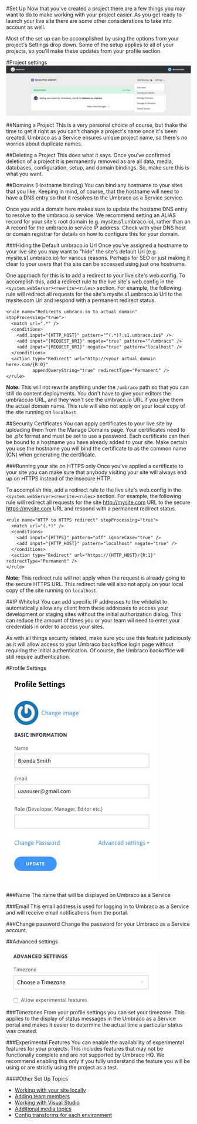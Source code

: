 #Set Up
Now that you've created a project there are a few things you may want to do to make working with your project easier. As you get ready to launch your live site there are some other considerations to take into account as well.

Most of the set up can be accomplished by using the options from your project's Settings drop down. Some of the setup applies to all of your projects, so you'll make these updates from your profile section.

#Project settings
![settings](images/settings.jpg)

##Naming a Project
This is a very personal choice of course, but thake the time to get it right as you can't change a project's name once it's been created.  Umbraco as a Service ensures unique project name, so there's no worries about duplicate names.

##Deleting a Project
This does what it says. Once you've confirmed deletion of a project it is permanently removed as are all data, media, databases, configuration, setup, and domain bindings. So, make sure this is what you want.

##Domains (Hostname binding)
You can bind any hostname to your sites that you like. Keeping in mind, of course, that the hostname will need to have a DNS entry so that it resolves to the Umbraco as a Service service.

Once you add a domain here makes sure to update the hostame DNS entry to resolve to the umbraco.io service. We recommend setting an ALIAS record for your site's root domain (e.g. mysite.s1.umbraco.io), rather than an A record for the umbraco.io service IP address. Check with your DNS host or domain registrar for details on how to configure this for your domain.

###Hiding the Default umbraco.io Url
Once you've assigned a hostname to your live site you may want to "hide" the site's default Url (e.g. mysite.s1.umbraco.io) for various reasons. Perhaps for SEO or just making it clear to your users that the site can be accessed using just one hostname.

One approach for this is to add a redirect to your live site's web.config. To accomplish this, add a redirect rule to the live site's web.config in the `<system.webServer><rewrite><rules>` section. For example, the following rule will redirect all requests for the site's mysite.s1.umbraco.io Url to the mysite.com Url and respond with a permanent redirect status.
        
        
    <rule name="Redirects umbraco.io to actual domain" stopProcessing="true">
      <match url=".*" />
      <conditions>
        <add input="{HTTP_HOST}" pattern="^(.*)?.s1.umbraco.io$" />
        <add input="{REQUEST_URI}" negate="true" pattern="^/umbraco" />
        <add input="{REQUEST_URI}" negate="true" pattern="localhost" />
      </conditions>
      <action type="Redirect" url="http://<your actual domain here>.com/{R:0}" 
              appendQueryString="true" redirectType="Permanent" />
    </rule>

**Note:** This will not rewrite anything under the `/umbraco` path so that you can still do content deployments. You don't have to give your editors the umbraco.io URL, and they won't see the umbraco.io URL if you give them the actual domain name. This rule will also not apply on your local copy of the site running on `localhost`.  

##Security Certificates
You can apply certificates to your live site by uploading them from the Manage Domains page. Your certificates need to be .pfx format and must be set to use a password. Each certificate can then be bound to a hostname you have already added to your site. Make certain you use the hostname you will bind the certificate to as the common name (CN) when generating the certificate.

###Running your site on HTTPS only
Once you've applied a certificate to your site you can make sure that anybody visiting your site will always end up on HTTPS instead of the insecure HTTP.

To accomplish this, add a redirect rule to the live site's web.config in the `<system.webServer><rewrite><rules>` section. For example, the following rule will redirect all requests for the site http://mysite.com URL to the secure https://mysite.com URL and respond with a permanent redirect status. 

    <rule name="HTTP to HTTPS redirect" stopProcessing="true">
      <match url="(.*)" />
      <conditions>
        <add input="{HTTPS}" pattern="off" ignoreCase="true" />
        <add input="{HTTP_HOST}" pattern="localhost" negate="true" />
      </conditions>
      <action type="Redirect" url="https://{HTTP_HOST}/{R:1}" redirectType="Permanent" />
    </rule>        

**Note:** This redirect rule will not apply when the request is already going to the secure HTTPS URL. This redirect rule will also not apply on your local copy of the site running on `localhost`.

##IP Whitelist
You can add specific IP addresses to the whitelist to automatically allow any client from these addresses to access your development or staging sites without the initial authorization dialog. This can reduce the amount of times you or your team wil need to enter your credentials in order to access your sites.

As with all things security related, make sure you use this feature judiciously as it will allow access to your Umbraco backoffice login page without requiring the initial authentication. Of course, the Umbraco backoffice will still require authentication.

#Profile Settings
![settings](images/profile.jpg)

###Name
The name that will be displayed on Umbraco as a Service

###Email
This email address is used for logging in to Umbraco as a Service and will receive email notifications from the portal.

###Change password
Change the password for your Umbraco as a Service account.

##Advanced settings

![Advanced settins](images/advanced.jpg)
###Timezones
From your profile settings you can set your timezone. This applies to the display of status messages in the Umbraco as a Service portal and makes it easier to determine the actual time a particular status was created.

###Experimental Features
You can enable the availability of experimental features for your projects. This includes features that may not be functionally complete and are not supported by Umbraco HQ. We recommend enabling this only if you fully understand the feature you will be using or are strictly using the project as a test.

####Other Set Up Topics
 - [Working with your site locally](Working-Locally/)
 - [Adding team members](Team-Members/)
 - [Working with Visual Studio](Visual-Studio/)
 - [Additional media topics](Media/)
 - [Config transforms for each environment](Config-Transforms/)
